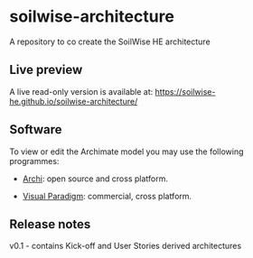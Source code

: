 # soilwise-architecture
A repository to co create the SoilWise HE architecture

## Live preview
A live read-only version is available at: https://soilwise-he.github.io/soilwise-architecture/

## Software

To view or edit the Archimate model you may use the following programmes:

- [Archi](https://www.archimatetool.com/): open source and cross platform.

- [Visual Paradigm](https://www.visual-paradigm.com/): commercial, cross platform.

## Release notes
v0.1 - contains Kick-off and User Stories derived architectures

